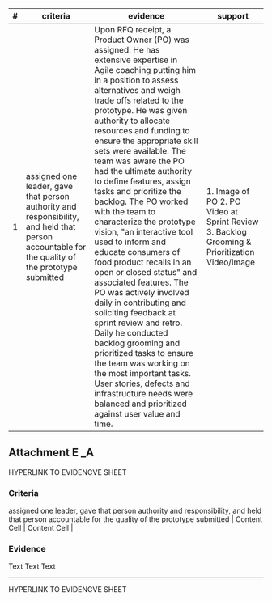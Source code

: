 |#|criteria|evidence|support|
|-------|---------------|------------------|------|
|1|assigned one leader, gave that person authority and responsibility, and held that person accountable for the quality of the prototype submitted| Upon RFQ receipt, a Product Owner (PO) was assigned. He has extensive expertise in Agile coaching putting him in a position to assess alternatives and weigh trade offs related to the prototype. He was given authority to allocate resources and funding to ensure the appropriate skill sets were available.   The team was aware the PO had the ultimate authority to define features, assign tasks and prioritize the backlog.  The PO worked with the team to characterize the prototype vision, "an interactive tool used to inform and educate consumers of food product recalls in an open or closed status" and associated features. The PO was actively involved daily in contributing and soliciting feedback at sprint review and retro. Daily he conducted backlog grooming and prioritized tasks to ensure the team was working on the most important tasks. User stories, defects and infrastructure needs were balanced and prioritized against user value and time. | 1. Image of PO 2. PO Video at Sprint Review 3. Backlog Grooming & Prioritization Video/Image|



















## Attachment E _A  ##

HYPERLINK TO EVIDENCVE SHEET

### Criteria ###

assigned one leader, gave that person authority and responsibility, and held that person accountable for the quality of the prototype submitted  | Content Cell  | Content Cell |

### Evidence ###

Text
Text
Text


- - - -













HYPERLINK TO EVIDENCVE SHEET
